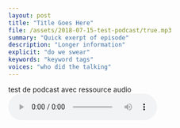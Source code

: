 ```yaml
---
layout: post
title: "Title Goes Here"
file: /assets/2018-07-15-test-podcast/true.mp3
summary: "Quick exerpt of episode"
description: "Longer information"
explicit: "do we swear" 
keywords: "keyword tags"
voices: "who did the talking"
---
```

test de podcast avec ressource audio
<audio controls>
  <source src="/assets/2018-07-15-test-podcast/true.mp3" type="audio/mpeg"/>
Your browser does not support the audio element.
</audio>
